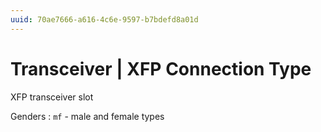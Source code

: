 ```yaml
---
uuid: 70ae7666-a616-4c6e-9597-b7bdefd8a01d
---
```

# Transceiver | XFP Connection Type

XFP transceiver slot

Genders
: `mf` - male and female types
